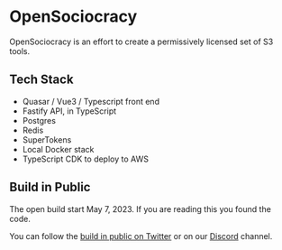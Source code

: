 # OpenSociocracy

OpenSociocracy is an effort to create a permissively licensed set of S3 tools.

## Tech Stack

* Quasar / Vue3 / Typescript front end
* Fastify API, in TypeScript
* Postgres
* Redis
* SuperTokens
* Local Docker stack
* TypeScript CDK to deploy to AWS

## Build in Public

The open build start May 7, 2023. If you are reading this you found the code.

You can follow the [build in public on Twitter](https://twitter.com/OpenSociocracy) or on our [Discord](https://discord.gg/seExDy6M) channel.




